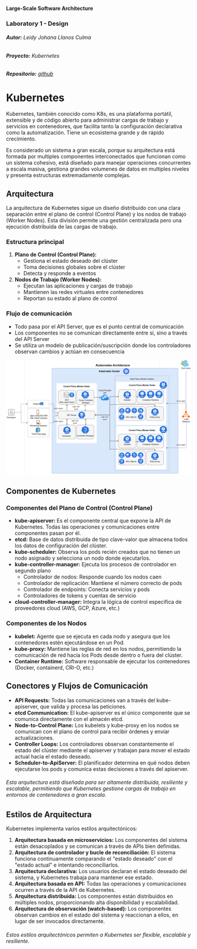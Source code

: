 #### Large-Scale Software Architecture
### Laboratory 1 - Design

###### **Autor:** Leidy Johana Llanos Culma
###### **Proyecto:** Kubernetes
###### **Repositorio:** [github](https://github.com/kubernetes/kubernetes)

# Kubernetes

Kubernetes, también conocido como K8s, es una plataforma portátil, extensible y de código abierto para administrar cargas de trabajo y servicios en contenedores, que facilita tanto la configuración declarativa como la automatización. Tiene un ecosistema grande y de rápido crecimiento. 

Es considerado un sistema a gran escala, porque su arquitectura está formada por multiples componentes interconectados que funcionan como un sistema cohesivo, está diseñado para manejar operaciones concurrentes a escala masiva, gestiona grandes volumenes de datos en multiples niveles y presenta estructuras extremadamente complejas.

## Arquitectura

La arquitectura de Kubernetes sigue un diseño distribuido con una clara separación entre el plano de control (Control Plane) y los nodos de trabajo (Worker Nodes). Esta división permite una gestión centralizada pero una ejecución distribuida de las cargas de trabajo.

### Estructura principal

1. **Plano de Control (Control Plane):**
    - Gestiona el estado deseado del clúster
    - Toma decisiones globales sobre el clúster
    - Detecta y responde a eventos
2. **Nodos de Trabajo (Worker Nodes):**
    - Ejecutan las aplicaciones y cargas de trabajo
    - Mantienen las redes virtuales entre contenedores
    - Reportan su estado al plano de control

### Flujo de comunicación

- Todo pasa por el API Server, que es el punto central de comunicación
- Los componentes no se comunican directamente entre sí, sino a través del API Server
- Se utiliza un modelo de publicación/suscripción donde los controladores observan cambios y actúan en consecuencia


![Kubernetes Architecture](kubernetes_arch.png)


## Componentes de Kubernetes

### Componentes del Plano de Control (Control Plane)

- **kube-apiserver:** Es el componente central que expone la API de Kubernetes. Todas las operaciones y comunicaciones entre componentes pasan por él.
- **etcd:** Base de datos distribuida de tipo clave-valor que almacena todos los datos de configuración del clúster.
- **kube-scheduler:** Observa los pods recién creados que no tienen un nodo asignado y selecciona un nodo donde ejecutarlos.
- **kube-controller-manager:** Ejecuta los procesos de controlador en segundo plano
    - Controlador de nodos: Responde cuando los nodos caen
    - Controlador de replicación: Mantiene el número correcto de pods
    - Controlador de endpoints: Conecta servicios y pods
    - Controladores de tokens y cuentas de servicio
- **cloud-controller-manager:** Integra la lógica de control específica de proveedores cloud (AWS, GCP, Azure, etc.)

### Componentes de los Nodos

- **kubelet:** Agente que se ejecuta en cada nodo y asegura que los contenedores estén ejecutándose en un Pod.
- **kube-proxy:** Mantiene las reglas de red en los nodos, permitiendo la comunicación de red hacia los Pods desde dentro o fuera del clúster.
- **Container Runtime:** Software responsable de ejecutar los contenedores (Docker, containerd, CRI-O, etc.)

## Conectores y Flujos de Comunicación

- **API Requests:** Todas las comunicaciones van a través del kube-apiserver, que valida y procesa las peticiones.
- **etcd Communication:** El kube-apiserver es el único componente que se comunica directamente con el almacén etcd.
- **Node-to-Control Plane:** Los kubelets y kube-proxy en los nodos se comunican con el plano de control para recibir órdenes y enviar actualizaciones.
- **Controller Loops:** Los controladores observan constantemente el estado del clúster mediante el apiserver y trabajan para mover el estado actual hacia el estado deseado.
- **Scheduler-to-ApiServer:** El planificador determina en qué nodos deben ejecutarse los pods y comunica estas decisiones a través del apiserver.

###### Esta arquitectura está diseñada para ser altamente distribuida, resiliente y escalable, permitiendo que Kubernetes gestione cargas de trabajo en entornos de contenedores a gran escala.

## Estilos de Arquitectura

Kubernetes implementa varios estilos arquitectónicos:

1. **Arquitectura basada en microservicios:** Los componentes del sistema están desacoplados y se comunican a través de APIs bien definidas.
2. **Arquitectura de controlador y bucle de reconciliación:** El sistema funciona continuamente comparando el "estado deseado" con el "estado actual" e intentando reconciliarlos.
3. **Arquitectura declarativa:** Los usuarios declaran el estado deseado del sistema, y Kubernetes trabaja para mantener ese estado.
4. **Arquitectura basada en API:** Todas las operaciones y comunicaciones ocurren a través de la API de Kubernetes.
5. **Arquitectura distribuida:** Los componentes están distribuidos en múltiples nodos, proporcionando alta disponibilidad y escalabilidad.
6. **Arquitectura de observación (watch-based):** Los componentes observan cambios en el estado del sistema y reaccionan a ellos, en lugar de ser invocados directamente.

###### Estos estilos arquitectónicos permiten a Kubernetes ser flexible, escalable y resiliente.
